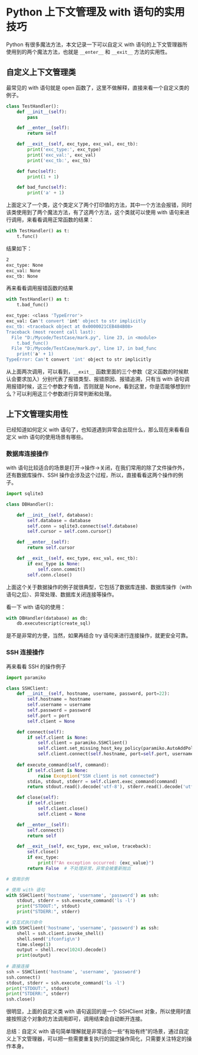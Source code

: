 # Python 上下文管理及 with 语句的实用技巧

Python 有很多魔法方法，本文记录一下可以自定义 with 语句的上下文管理器所使用到的两个魔法方法，也就是 `__enter__` 和 `__exit__` 方法的实用性。

## 自定义上下文管理类

最常见的 with 语句就是 open 函数了，这里不做解释，直接来看一个自定义类的例子。

```python
class TestHandler():
    def __init__(self):
        pass

    def __enter__(self):
        return self

    def __exit__(self, exc_type, exc_val, exc_tb):
        print('exc_type:', exc_type)
        print('exc_val:', exc_val)
        print('exc_tb:', exc_tb)

    def func(self):
        print(1 + 1)

    def bad_func(self):
        print('a' + 1)
```

上面定义了一个类，这个类定义了两个打印值的方法，其中一个方法会报错，同时该类使用到了两个魔法方法，有了这两个方法，这个类就可以使用 with 语句来进行调用，来看看调用正常函数的结果：

```python
with TestHandler() as t:
    t.func()
```

结果如下：
```bash
2
exc_type: None
exc_val: None
exc_tb: None
```

再来看看调用报错函数的结果
```python
with TestHandler() as t:
    t.bad_func()
```

```bash
exc_type: <class 'TypeError'>
exc_val: Can't convert 'int' object to str implicitly
exc_tb: <traceback object at 0x0000021CEB484B08>
Traceback (most recent call last):
  File "D:/Mycode/TestCase/mark.py", line 23, in <module>
    t.bad_func()
  File "D:/Mycode/TestCase/mark.py", line 17, in bad_func
    print('a' + 1)
TypeError: Can't convert 'int' object to str implicitly
```

从上面两次调用，可以看到，`__exit__` 函数里面的三个参数（定义函数的时候默认会要求加入）分别代表了报错类型、报错原因、报错追溯，只有当 with 语句调用报错时候，这三个参数才有值，否则就是 None，看到这里，你是否能够想到什么？可以利用这三个参数进行异常判断和处理。

## 上下文管理实用性

已经知道如何定义 with 语句了，也知道遇到异常会出现什么，那么现在来看看自定义 with 语句的使用场景有哪些。

### 数据库连接操作

with 语句比较适合的场景是打开->操作->关闭，在我们常用的除了文件操作外，还有数据库操作、SSH 操作会涉及这个过程，所以，直接看看这两个操作的例子。

```python
import sqlite3

class DBHandler():

    def __init__(self, database):
        self.database = database
        self.conn = sqlite3.connect(self.database)
        self.cursor = self.conn.cursor()

    def __enter__(self):
        return self.cursor

    def __exit__(self, exc_type, exc_val, exc_tb):
        if exc_type is None:
            self.conn.commit()
        self.conn.close()
```

上面这个关于数据操作的例子就很典型，它包括了数据库连接、数据库操作（with 语句之后）、异常处理、数据库关闭连接等操作。

看一下 with 语句的使用：

```python
with DBHandler(database) as db:
    db.executescript(create_sql)
```

是不是非常的方便，当然，如果再结合 try 语句来进行连接操作，就更安全可靠。


### SSH 连接操作

再来看看 SSH 的操作例子

```python
import paramiko

class SSHClient:
    def __init__(self, hostname, username, password, port=22):
        self.hostname = hostname
        self.username = username
        self.password = password
        self.port = port
        self.client = None

    def connect(self):
        if self.client is None:
            self.client = paramiko.SSHClient()
            self.client.set_missing_host_key_policy(paramiko.AutoAddPolicy())
            self.client.connect(self.hostname, port=self.port, username=self.username, password=self.password)
    
    def execute_command(self, command):
        if self.client is None:
            raise Exception("SSH client is not connected")
        stdin, stdout, stderr = self.client.exec_command(command)
        return stdout.read().decode('utf-8'), stderr.read().decode('utf-8')

    def close(self):
        if self.client:
            self.client.close()
            self.client = None

    def __enter__(self):
        self.connect()
        return self

    def __exit__(self, exc_type, exc_value, traceback):
        self.close()
        if exc_type:
            print(f"An exception occurred: {exc_value}")
        return False  # 不处理异常，异常会被重新抛出

# 使用示例

# 使用 with 语句
with SSHClient('hostname', 'username', 'password') as ssh:
    stdout, stderr = ssh.execute_command('ls -l')
    print("STDOUT:", stdout)
    print("STDERR:", stderr)

# 交互式执行命令
with SSHClient('hostname', 'username', 'password') as ssh:
    shell = ssh.client.invoke_shell()
    shell.send('ifconfig\n')
    time.sleep(1)
    output = shell.recv(1024).decode()
    print(output)
	
# 直接连接
ssh = SSHClient('hostname', 'username', 'password')
ssh.connect()
stdout, stderr = ssh.execute_command('ls -l')
print("STDOUT:", stdout)
print("STDERR:", stderr)
ssh.close()

```

很明显，上面的自定义类 with 语句返回的是一个 SSHClient 对象，所以使用时直接按照这个对象的方法调用即可，调用结束会自动断开连接。

总结：自定义 with 语句简单理解就是非常适合一些“有始有终”的场景，通过自定义上下文管理器，可以把一些需要重复执行的固定操作简化，只需要关注特定的操作本身。